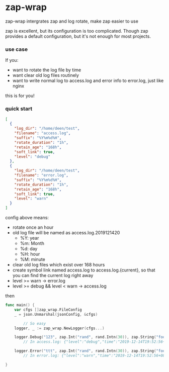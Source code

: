 # zap-wrap
zap-wrap intergrates zap and log rotate, make zap easier to use

zap is excellent, but its configuration is too complicated. Though zap provides
a default configuration, but it's not enough for most projects.

### use case
If you:
* want to rotate the log file by time
* want clear old log files routinely
* want to write normal log to access.log and error info to error.log, just like nginx

this is for you!

### quick start
```json
[
  {
    "log_dir": "/home/deen/test",
    "filename": "access.log",
    "suffix": "%Y%m%d%H",
    "rotate_duration": "1h",
    "retain_age": "168h",
    "soft_link": true,
    "level": "debug"
  },
  {
    "log_dir": "/home/deen/test",
    "filename": "error.log",
    "suffix": "%Y%m%d%H",
    "rotate_duration": "1h",
    "retain_age": "168h",
    "soft_link": true,
    "level": "warn"
  }
]
```
config above means:
* rotate once an hour
* old log file will be named as access.log.2019121420
    * %Y: year
    * %m: Month
    * %d: day
    * %H: hour
    * %M: minute
* clear old log files which exist over 168 hours
* create symbol link named access.log to access.log.{current}, so that you can find the current log right away
* level >= warn -> error.log
* level >= debug && level < warn -> access.log

then
```go
func main() {
	var cfgs []zap_wrap.FileConfig
	_ = json.Unmarshal(jsonConfig, &cfgs)

        // So easy
	logger, _ := zap_wrap.NewLogger(cfgs...)

	logger.Debug("123", zap.Int("rand", rand.Intn(30)), zap.String("foo", `{"key":"value"}`))
        // In access.log: {"level":"debug","time":"2019-12-14T19:52:56+08:00","caller":"triple/main.go:28","msg":"123","rand":20}

	logger.Error("ttt", zap.Int("rand", rand.Intn(30)), zap.String("foo", `{"key":"value"}`))
        // In error.log: {"level":"warn","time":"2019-12-14T19:52:56+08:00","caller":"triple/main.go:28","msg":"ttt","rand":5}

}
```